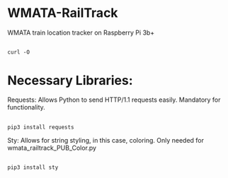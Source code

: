 # WMATA-RailTrack
WMATA train location tracker on Raspberry Pi 3b+

##
    curl -O


# Necessary Libraries:

Requests: Allows Python to send HTTP/1.1 requests easily. Mandatory for functionality.
##
    pip3 install requests

Sty: Allows for string styling, in this case, coloring. Only needed for wmata_railtrack_PUB_Color.py
##
    pip3 install sty
